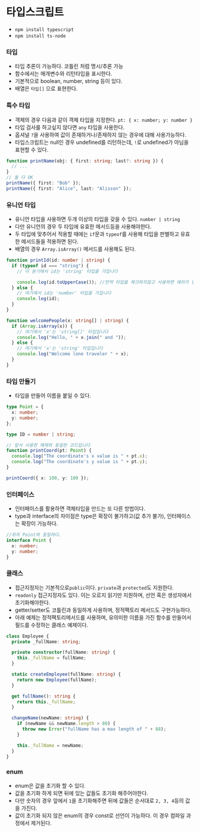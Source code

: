# 타입스크립트

- `npm install typescript`
- `npm install ts-node`

### 타입

- 타입 추론이 가능하다. 코틀린 처럼 명시/추론 가능
- 함수에서는 매개변수와 리턴타입을 표시한다.
- 기본적으로 boolean, number, string 등이 있다.
- 배열은 `타입[]` 으로 표현한다.

### 특수 타입

- 객체의 경우 다음과 같이 객체 타입을 지정한다. `pt: { x: number; y: number }`
- 타입 검사를 하고싶지 않다면 `any` 타입을 사용한다.
- 옵셔널 `?`을 사용하여 값이 존재하거나/존재하지 않는 경우에 대해 사용가능하다.
- 타입스크립트는 null인 경우 undefined를 리턴하는데, `!`로 undefined가 아님을 표현할 수 있다.

```typescript
function printName(obj: { first: string; last?: string }) {
  // ...
}
// 둘 다 OK
printName({ first: "Bob" });
printName({ first: "Alice", last: "Alisson" });
```

### 유니언 타입

- 유니언 타입을 사용하면 두개 이상의 타입을 갖을 수 있다. `number | string`
- 다만 유니언의 경우 두 타입에 유효한 메서드등을 사용해야한다.
- 두 타입에 맞추어서 적용할 때에는 `if`문과 `typeof`를 사용해 타입을 판별하고 유효한 메서드들을 적용하면 된다.
- 배열의 경우 `Array.isArray()` 메서드를 사용해도 된다.

```typescript
function printId(id: number | string) {
  if (typeof id === "string") {
    // 이 분기에서 id는 'string' 타입을 가집니다

    console.log(id.toUpperCase()); //만약 타입을 체크하지않고 사용하면 에러가 난다.
  } else {
    // 여기에서 id는 'number' 타입을 가집니다
    console.log(id);
  }
}

function welcomePeople(x: string[] | string) {
  if (Array.isArray(x)) {
    // 여기에서 'x'는 'string[]' 타입입니다
    console.log("Hello, " + x.join(" and "));
  } else {
    // 여기에서 'x'는 'string' 타입입니다
    console.log("Welcome lone traveler " + x);
  }
}
```

### 타입 만들기

- 타입을 만들어 이름을 붙일 수 있다.

```typescript
type Point = {
  x: number;
  y: number;
};

type ID = number | string;

// 앞서 사용한 예제와 동일한 코드입니다
function printCoord(pt: Point) {
  console.log("The coordinate's x value is " + pt.x);
  console.log("The coordinate's y value is " + pt.y);
}

printCoord({ x: 100, y: 100 });
```

### 인터페이스

- 인터페이스를 활용하면 객체타입을 만드는 또 다른 방법이다.
- type과 interface의 차이점은 type은 확장이 불가하고(값 추가 불가), 인터페이스는 확장이 가능하다.

```typescript
//위의 Point와 동일하다.
interface Point {
  x: number;
  y: number;
}
```

### 클래스

- 접근지정자는 기본적으로`public`이다. `private`과 `protected`도 지원한다.
- `readonly` 접근지정자도 있다. 이는 오로지 읽기만 지원하며, 선언 혹은 생성자에서 초기화해야한다.
- getter/setter도 코틀린과 동일하게 사용하며, 정적팩토리 메서드도 구현가능하다.
- 아래 예제는 정적팩토리메서드를 사용하며, 유의미한 이름을 가진 함수를 만들어서 필드를 수정하는 클래스 예제이다.

```typescript
class Employee {
  private _fullName: string;

  private constructor(fullName: string) {
    this._fullName = fullName;
  }

  static createEmployee(fullName: string) {
    return new Employee(fullName);
  }

  get fullName(): string {
    return this._fullName;
  }

  changeName(newName: string) {
    if (newName && newName.length > 80) {
      throw new Error("fullName has a max length of " + 88);
    }

    this._fullName = newName;
  }
}
```

### enum

- enum은 값을 초기화 할 수 있다.
- 값을 초기화 하게 되면 뒤에 있는 값들도 초기화 해주어야한다.
- 다만 숫자의 경우 앞에서 `1`을 초기화해주면 뒤에 값들은 순서대로 `2, 3, 4`등의 값을 가진다.
- 값이 초기화 되지 않은 enum의 경우 const로 선언이 가능하다. 이 경우 컴파일 과정에서 제거된다.
